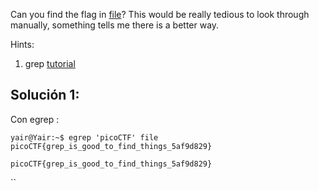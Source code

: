 Can you find the flag in [file](https://jupiter.challenges.picoctf.org/static/515f19f3612bfd97cd3f0c0ba32bd864/file)? This would be really tedious to look through manually, something tells me there is a better way.

Hints: 
1. grep [tutorial](https://ryanstutorials.net/linuxtutorial/grep.php)

## Solución 1:
Con egrep :
```
yair@Yair:~$ egrep 'picoCTF' file
picoCTF{grep_is_good_to_find_things_5af9d829}

picoCTF{grep_is_good_to_find_things_5af9d829}
```
``